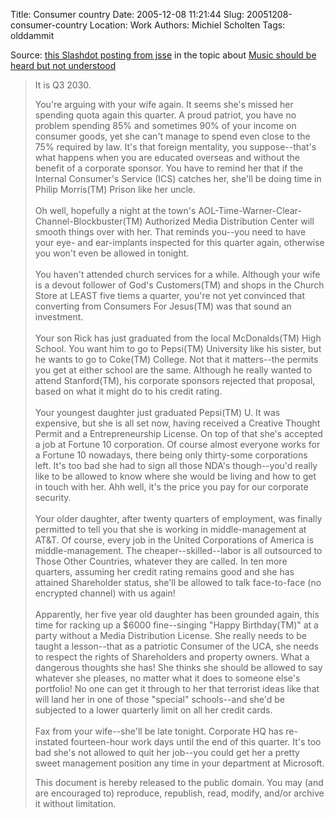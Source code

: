 Title: Consumer country
Date: 2005-12-08 11:21:44
Slug: 20051208-consumer-country
Location: Work
Authors: Michiel Scholten
Tags: olddammit

<p>Source: <a href="http://yro.slashdot.org/comments.pl?sid=170501&amp;cid=14206945">this Slashdot posting from jsse</a> in the topic about <a href="http://yro.slashdot.org/yro/05/12/08/0020238.shtml?tid=141&amp;tid=17">Music should be heard but not understood</a></p>

<blockquote><p class="quote">It is Q3 2030.</p>
<p class="quote">You're arguing with your wife again.  It seems she's missed her spending quota again this quarter.  A proud patriot, you have no problem spending 85% and sometimes 90% of your income on consumer goods, yet she can't manage to spend even close to the 75% required by law.  It's that foreign mentality, you suppose--that's what happens when you are educated overseas and without the benefit of a corporate sponsor.  You have to remind her that if the Internal Consumer's Service (ICS) catches her, she'll be doing time in Philip Morris(TM) Prison like her uncle.<br />
 <br />
Oh well, hopefully a night at the town's AOL-Time-Warner-Clear-Channel-Blockbuster(TM) Authorized Media Distribution Center will smooth things over with her.  That reminds you--you need to have your eye- and ear-implants inspected for this quarter again, otherwise you won't even be allowed in tonight.<br />
 <br />
You haven't attended church services for a while.  Although your wife is a devout follower of God's Customers(TM) and shops in the Church Store at LEAST five tiems a quarter, you're not yet convinced that converting from Consumers For Jesus(TM) was that sound an investment.<br />
 <br />
Your son Rick has just graduated from the local McDonalds(TM) High School.  You want him to go to Pepsi(TM) University like his sister, but he wants to go to Coke(TM) College.  Not that it matters--the permits you get at either school are the same.  Although he really wanted to attend Stanford(TM), his corporate sponsors rejected that proposal, based on what it might do to his credit rating.<br />
 <br />
Your youngest daughter just graduated Pepsi(TM) U.  It was expensive, but she is all set now, having received a Creative Thought Permit and a Entrepreneurship License.  On top of that she's accepted a job at Fortune 10 corporation.  Of course almost everyone works for a Fortune 10 nowadays, there being only thirty-some corporations left.  It's too bad she had to sign all those NDA's though--you'd really like to be allowed to know where she would be living and how to get in touch with her.  Ahh well, it's the price you pay for our corporate security.<br />
<br />
Your older daughter, after twenty quarters of employment, was finally permitted to tell you that she is working in middle-management at AT&amp;T.  Of course, every job in the United Corporations of America is middle-management.  The cheaper--skilled--labor is all outsourced to Those Other Countries, whatever they are called.  In ten more quarters, assuming her credit rating remains good and she has attained Shareholder status, she'll be allowed to talk face-to-face (no encrypted channel) with us again!<br />
<br />
Apparently, her five year old daughter has been grounded again, this time for racking up a $6000 fine--singing "Happy Birthday(TM)" at a party without a Media Distribution License.  She really needs to be taught a lesson--that as a patriotic Consumer of the UCA, she needs to respect the rights of Shareholders and property owners.  What a dangerous thoughts she has!  She thinks she should be allowed to say whatever she pleases, no matter what it does to someone else's portfolio!  No one can get it through to her that terrorist ideas like that will land her in one of those "special" schools--and she'd be subjected to a lower quarterly limit on all her credit cards.<br />
 <br />
Fax from your wife--she'll be late tonight.  Corporate HQ has re-instated fourteen-hour work days until the end of this quarter.  It's too bad she's not allowed to quit her job--you could get her a pretty sweet management position any time in your department at Microsoft.</p>

<p class="quote">This document is hereby released to the public domain.  You may (and are encouraged to) reproduce, republish, read, modify, and/or archive it without limitation.</p>
</blockquote>